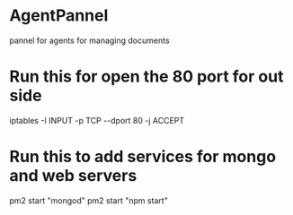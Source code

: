 # AgentPannel
pannel for agents for managing documents


Run this for open the 80 port for out side
==========================================
iptables -I INPUT -p TCP --dport 80 -j ACCEPT

Run this to add services for mongo and web servers
==================================================
pm2 start "mongod"
pm2 start "npm start"
